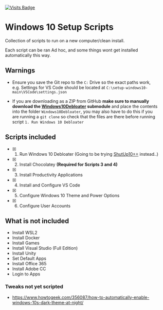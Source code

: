 [![Visits Badge](https://badges.pufler.dev/visits/cooperj/setup-windows10)](https://pufler.dev/git-badges/)

# Windows 10 Setup Scripts

Collection of scripts to run on a new computer/clean install.

Each script can be ran Ad hoc, and some things wont get installed automatically this way.

## Warnings

- Ensure you save the Git repo to the `C:` Drive so the exact paths work, e.g. Settings for VS Code should be located at `C:\setup-windows10-main\VSCode\settings.json`

- If you are downloading as a ZIP from GitHub **make sure to manually download the [Windows10Debloater](https://github.com/Sycnex/Windows10Debloater) submodule** and place the contents into the folder `Windows10Debloater`, you may also have to do this if you are running a `git clone` so check that the files are there before running script `1. Run Windows 10 Debloater`

## Scripts included

- [x] 1. Run Windows 10 Debloater (Going to be trying [ShutUp10++](https://www.oo-software.com/en/shutup10) instead..)
- [x] 2. Install Chocolatey **(Required for Scripts 3 and 4)**
- [x] 3. Install Productivity Applications
- [x] 4. Install and Configure VS Code
- [x] 5. Configure Windows 10 Theme and Power Options
- [x] 6. Configure User Accounts

## What is not included

- Install WSL2
- Install Docker
- Install Games
- Install Visual Studio (Full Edition)
- Install Unity
- Set Default Apps
- Install Office 365
- Install Adobe CC
- Login to Apps

### Tweaks not yet scripted
 - https://www.howtogeek.com/356087/how-to-automatically-enable-windows-10s-dark-theme-at-night/

